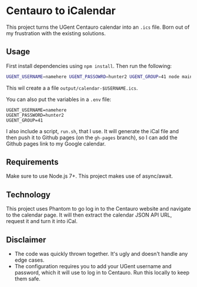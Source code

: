 # Centauro to iCalendar

This project turns the UGent Centauro calendar into an `.ics` file. Born out of my frustration with the existing solutions.

## Usage

First install dependencies using `npm install`. Then run the following:

```bash
UGENT_USERNAME=namehere UGENT_PASSOWRD=hunter2 UGENT_GROUP=41 node main.js
```

This wil create a a file `output/calendar-$USERNAME.ics`.

You can also put the variables in a `.env` file:

```
UGENT_USERNAME=namehere
UGENT_PASSWORD=hunter2
UGENT_GROUP=41
```

I also include a script, `run.sh`, that I use. It will generate the iCal file and then push it to Github pages (on the `gh-pages` branch), so I can add the Github pages link to my Google calendar.

## Requirements

Make sure to use Node.js 7+. This project makes use of async/await.

## Technology

This project uses Phantom to go log in to the Centauro website and navigate to the calendar page. It will then extract the calendar JSON API URL, request it and turn it into iCal.

## Disclaimer

* The code was quickly thrown together. It's ugly and doesn't handle any edge cases.
* The configuration requires you to add your UGent username and password, which it will use to log in to Centauro. Run this locally to keep them safe.

